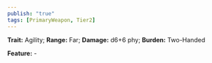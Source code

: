 ```yaml
---
publish: "true"
tags: [PrimaryWeapon, Tier2]
---
```

**Trait:** Agility; **Range:** Far; **Damage:** d6+6 phy; **Burden:** Two-Handed

**Feature:** -
